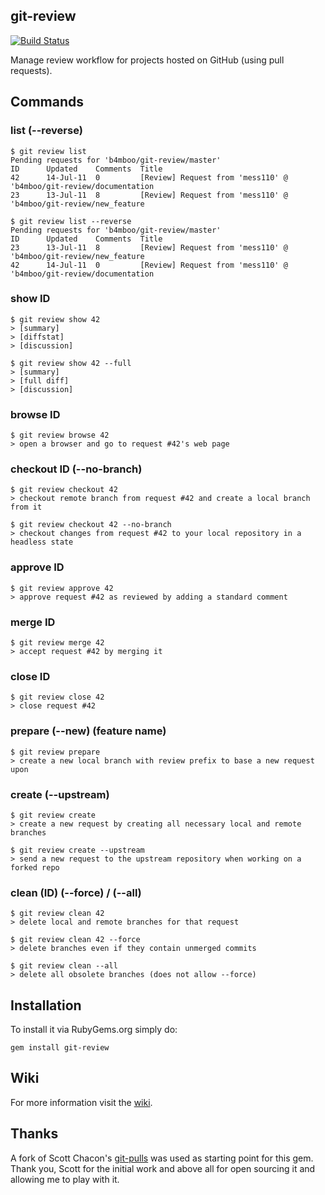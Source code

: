 git-review
----------
[![Build Status](https://travis-ci.org/b4mboo/git-review.png?branch=master)](https://travis-ci.org/b4mboo/git-review)

Manage review workflow for projects hosted on GitHub (using pull requests).

## Commands


### list (--reverse)

```
$ git review list
Pending requests for 'b4mboo/git-review/master'
ID      Updated    Comments  Title
42      14-Jul-11  0         [Review] Request from 'mess110' @ 'b4mboo/git-review/documentation
23      13-Jul-11  8         [Review] Request from 'mess110' @ 'b4mboo/git-review/new_feature
```

```
$ git review list --reverse
Pending requests for 'b4mboo/git-review/master'
ID      Updated    Comments  Title
23      13-Jul-11  8         [Review] Request from 'mess110' @ 'b4mboo/git-review/new_feature
42      14-Jul-11  0         [Review] Request from 'mess110' @ 'b4mboo/git-review/documentation
```


### show ID

```
$ git review show 42
> [summary]
> [diffstat]
> [discussion]
```

```
$ git review show 42 --full
> [summary]
> [full diff]
> [discussion]
```


### browse ID

```
$ git review browse 42
> open a browser and go to request #42's web page
```


### checkout ID (--no-branch)

```
$ git review checkout 42
> checkout remote branch from request #42 and create a local branch from it
```

```
$ git review checkout 42 --no-branch
> checkout changes from request #42 to your local repository in a headless state
```


### approve ID

```
$ git review approve 42
> approve request #42 as reviewed by adding a standard comment
```


### merge ID

```
$ git review merge 42
> accept request #42 by merging it
```


### close ID

```
$ git review close 42
> close request #42
```


### prepare (--new) (feature name)

```
$ git review prepare
> create a new local branch with review prefix to base a new request upon
```


### create (--upstream)

```
$ git review create
> create a new request by creating all necessary local and remote branches

$ git review create --upstream
> send a new request to the upstream repository when working on a forked repo
```


### clean (ID) (--force) / (--all)

```
$ git review clean 42
> delete local and remote branches for that request
```

```
$ git review clean 42 --force
> delete branches even if they contain unmerged commits
```

```
$ git review clean --all
> delete all obsolete branches (does not allow --force)
```

Installation
------------

To install it via RubyGems.org simply do:

    gem install git-review


Wiki
----

For more information visit the [wiki](https://github.com/b4mboo/git-review/wiki).


Thanks
------

A fork of Scott Chacon's [git-pulls](https://github.com/schacon/git-pulls) was
used as starting point for this gem. Thank you, Scott for the initial work and
above all for open sourcing it and allowing me to play with it.

